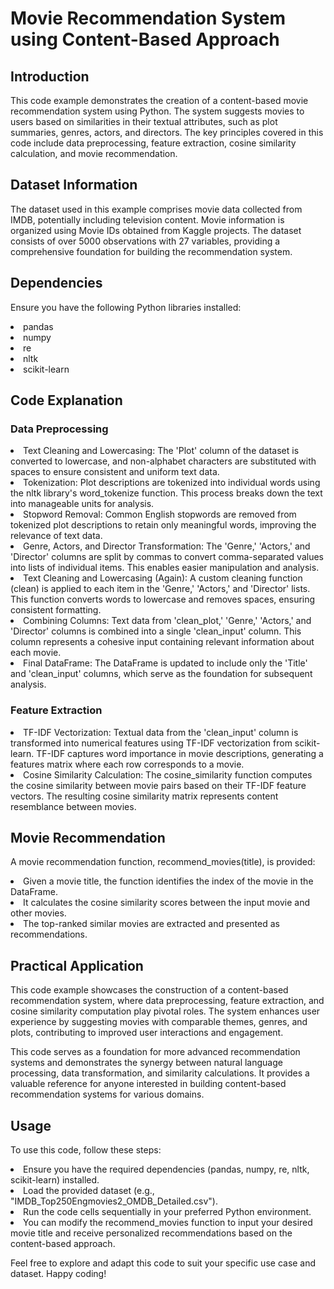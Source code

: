 
# Movie Recommendation System using Content-Based Approach
## Introduction
This code example demonstrates the creation of a content-based movie recommendation system using Python. The system suggests movies to users based on similarities in their textual attributes, such as plot summaries, genres, actors, and directors. The key principles covered in this code include data preprocessing, feature extraction, cosine similarity calculation, and movie recommendation.

## Dataset Information
The dataset used in this example comprises movie data collected from IMDB, potentially including television content. Movie information is organized using Movie IDs obtained from Kaggle projects. The dataset consists of over 5000 observations with 27 variables, providing a comprehensive foundation for building the recommendation system.

## Dependencies
Ensure you have the following Python libraries installed:

<li>pandas
<li>numpy
<li>re
<li>nltk
<li>scikit-learn

## Code Explanation
### Data Preprocessing
<li>Text Cleaning and Lowercasing: The 'Plot' column of the dataset is converted to lowercase, and non-alphabet characters are substituted with spaces to ensure consistent and uniform text data.

<li>Tokenization: Plot descriptions are tokenized into individual words using the nltk library's word_tokenize function. This process breaks down the text into manageable units for analysis.

<li>Stopword Removal: Common English stopwords are removed from tokenized plot descriptions to retain only meaningful words, improving the relevance of text data.

<li>Genre, Actors, and Director Transformation: The 'Genre,' 'Actors,' and 'Director' columns are split by commas to convert comma-separated values into lists of individual items. This enables easier manipulation and analysis.

<li>Text Cleaning and Lowercasing (Again): A custom cleaning function (clean) is applied to each item in the 'Genre,' 'Actors,' and 'Director' lists. This function converts words to lowercase and removes spaces, ensuring consistent formatting.

<li>Combining Columns: Text data from 'clean_plot,' 'Genre,' 'Actors,' and 'Director' columns is combined into a single 'clean_input' column. This column represents a cohesive input containing relevant information about each movie.

<li>Final DataFrame: The DataFrame is updated to include only the 'Title' and 'clean_input' columns, which serve as the foundation for subsequent analysis.

### Feature Extraction
<li>TF-IDF Vectorization: Textual data from the 'clean_input' column is transformed into numerical features using TF-IDF vectorization from scikit-learn. TF-IDF captures word importance in movie descriptions, generating a features matrix where each row corresponds to a movie.

<li>Cosine Similarity Calculation: The cosine_similarity function computes the cosine similarity between movie pairs based on their TF-IDF feature vectors. The resulting cosine similarity matrix represents content resemblance between movies.

## Movie Recommendation
A movie recommendation function, recommend_movies(title), is provided:

<li>Given a movie title, the function identifies the index of the movie in the DataFrame.
<li>It calculates the cosine similarity scores between the input movie and other movies.
<li>The top-ranked similar movies are extracted and presented as recommendations.

## Practical Application
This code example showcases the construction of a content-based recommendation system, where data preprocessing, feature extraction, and cosine similarity computation play pivotal roles. The system enhances user experience by suggesting movies with comparable themes, genres, and plots, contributing to improved user interactions and engagement.

This code serves as a foundation for more advanced recommendation systems and demonstrates the synergy between natural language processing, data transformation, and similarity calculations. It provides a valuable reference for anyone interested in building content-based recommendation systems for various domains.

## Usage
To use this code, follow these steps:

<li>Ensure you have the required dependencies (pandas, numpy, re, nltk, scikit-learn) installed.
<li>Load the provided dataset (e.g., "IMDB_Top250Engmovies2_OMDB_Detailed.csv").
<li>Run the code cells sequentially in your preferred Python environment.
<li>You can modify the recommend_movies function to input your desired movie title and receive personalized recommendations based on the content-based approach.

Feel free to explore and adapt this code to suit your specific use case and dataset. Happy coding!